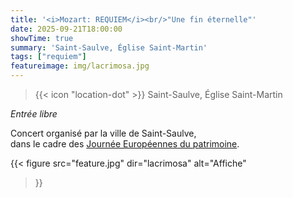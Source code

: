 ```yaml
---
title: '<i>Mozart: REQUIEM</i><br/>"Une fin éternelle"'
date: 2025-09-21T18:00:00
showTime: true
summary: 'Saint-Saulve, Église Saint-Martin'
tags: ["requiem"]
featureimage: img/lacrimosa.jpg
---
```


> {{< icon "location-dot" >}} Saint-Saulve, Église Saint-Martin

_Entrée libre_

Concert organisé par la ville de Saint-Saulve,  
dans le cadre des [Journée Européennes du patrimoine](https://www.ville-saint-saulve.fr/event/journees-europeennes-du-patrimoine/).

{{< figure
    src="feature.jpg"
    dir="lacrimosa"
    alt="Affiche"
>}}

